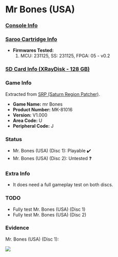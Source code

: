 # Mr Bones (USA)

### [Console Info](../../../../../Info/Consoles/VA13/README.md)

### [Saroo Cartridge Info](../../../../../Info/Cartridges/RetroGameParadiseStore/1.32F/README.md)

- <b>Firmwares Tested:</b>
  1. MCU: 231125, SS: 231125, FPGA: 05 - v0.2

### [SD Card Info (XRayDisk - 128 GB)](../../../../../Info/SdCards/XRayDisk/128GB/fat32/README.md)

### Game Info

Extracted from [SRP (Saturn Region Patcher)](https://segaxtreme.net/resources/saturn-region-patcher.81/download).

- <b>Game Name:</b> mr Bones
- <b>Product Number:</b> MK-81016
- <b>Version:</b> V1.000
- <b>Area Code:</b> U
- <b>Peripheral Code:</b> J

### Status

- Mr. Bones (USA) (Disc 1): Playable :heavy_check_mark:
- Mr. Bones (USA) (Disc 2): Untested :question:

### Extra Info

- It does need a full gameplay test on both discs.

### TODO

- Fully test Mr. Bones (USA) (Disc 1)
- Fully test Mr. Bones (USA) (Disc 2)

### Evidence

Mr. Bones (USA) (Disc 1):

[![](https://img.youtube.com/vi/F8FgqWW7_Gk/0.jpg)](https://www.youtube.com/watch?v=F8FgqWW7_Gk)
